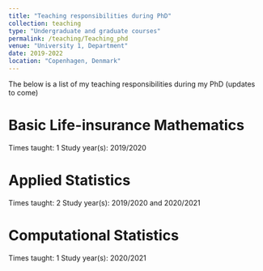 ```yaml
---
title: "Teaching responsibilities during PhD"
collection: teaching
type: "Undergraduate and graduate courses"
permalink: /teaching/Teaching_phd
venue: "University 1, Department"
date: 2019-2022
location: "Copenhagen, Denmark"
---
```


The below is a list of my teaching responsibilities during my PhD (updates to come)

Basic Life-insurance Mathematics
======
Times taught: 1
Study year(s): 2019/2020

Applied Statistics
======
Times taught: 2
Study year(s): 2019/2020 and 2020/2021

Computational Statistics
======
Times taught: 1
Study year(s): 2020/2021

